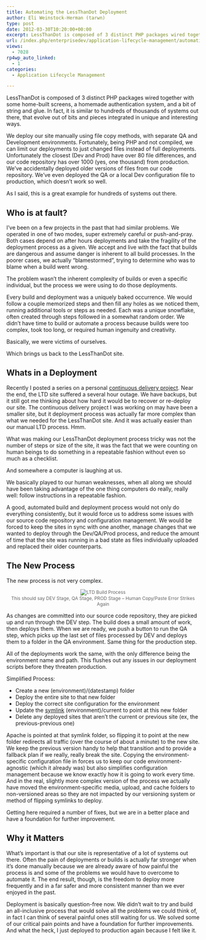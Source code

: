 ```yaml
---
title: Automating the LessThanDot Deployment
author: Eli Weinstock-Herman (tarwn)
type: post
date: 2012-03-30T10:20:00+00:00
excerpt: LessThanDot is composed of 3 distinct PHP packages wired together with some home-built screens, a homemade authentication system, and a bit of string and glue. In fact, it is similar to hundreds of thousands of systems out there, that evolve out of bits and pieces integrated in unique and interesting ways.
url: /index.php/enterprisedev/application-lifecycle-management/automating-the-lessthandot-deployment/
views:
  - 7028
rp4wp_auto_linked:
  - 1
categories:
  - Application Lifecycle Management

---
```

LessThanDot is composed of 3 distinct PHP packages wired together with some home-built screens, a homemade authentication system, and a bit of string and glue. In fact, it is similar to hundreds of thousands of systems out there, that evolve out of bits and pieces integrated in unique and interesting ways. 

We deploy our site manually using file copy methods, with separate QA and Development environments. Fortunately, being PHP and not compiled, we can limit our deployments to just changed files instead of full deployments. Unfortunately the closest (Dev and Prod) have over 80 file differences, and our code repository has over 1000 (yes, one thousand) from production. We&#8217;ve accidentally deployed older versions of files from our code repository. We&#8217;ve even deployed the QA or a local Dev configuration file to production, which doesn&#8217;t work so well. 

As I said, this is a great example for hundreds of systems out there.

## Who is at fault?

I&#8217;ve been on a few projects in the past that had similar problems. We operated in one of two modes, super extremely careful or push-and-pray. Both cases depend on after hours deployments and take the fragility of the deployment process as a given. We accept and live with the fact that builds are dangerous and assume danger is inherent to all build processes. In the poorer cases, we actually &#8220;blamestormed&#8221;, trying to determine who was to blame when a build went wrong.

The problem wasn&#8217;t the inherent complexity of builds or even a specific individual, but the process we were using to do those deployments.

Every build and deployment was a uniquely baked occurrence. We would follow a couple memorized steps and then fill any holes as we noticed them, running additional tools or steps as needed. Each was a unique snowflake, often created through steps followed in a somewhat random order. We didn&#8217;t have time to build or automate a process because builds were too complex, took too long, or required human ingenuity and creativity.

Basically, we were victims of ourselves.

Which brings us back to the LessThanDot site.

## Whats in a Deployment

Recently I posted a series on a personal [continuous delivery project][1]. Near the end, the LTD site suffered a several hour outage. We have backups, but it still got me thinking about how hard it would be to recover or re-deploy our site. The continuous delivery project I was working on may have been a smaller site, but it deployment process was actually far more complex than what we needed for the LessThanDot site. And it was actually easier than our manual LTD process. Hmm.

What was making our LessThanDot deployment process tricky was not the number of steps or size of the site, it was the fact that we were counting on human beings to do something in a repeatable fashion without even so much as a checklist.

And somewhere a computer is laughing at us.

We basically played to our human weaknesses, when all along we should have been taking advantage of the one thing computers do really, really well: follow instructions in a repeatable fashion.

A good, automated build and deployment process would not only do everything consistently, but it would force us to address some issues with our source code repository and configuration management. We would be forced to keep the sites in sync with one another, manage changes that we wanted to deploy through the Dev/QA/Prod process, and reduce the amount of time that the site was running in a bad state as files individually uploaded and replaced their older counterparts.

## The New Process

The new process is not very complex. 

<div style="text-align: center; color: #666666; font-size: .85em;">
  <img src="http://tiernok.com/LTDBlog/LTDBuild.png" alt="LTD Build Process" /><br /> This should say DEV Stage, QA Stage, PROD Stage &#8211; Human Copy/Paste Error Strikes Again
</div>

As changes are committed into our source code repository, they are picked up and run through the DEV step. The build does a small amount of work, then deploys them. When we are ready, we push a button to run the QA step, which picks up the last set of files processed by DEV and deploys them to a folder in the QA environment. Same thing for the production step.

All of the deployments work the same, with the only difference being the environment name and path. This flushes out any issues in our deployment scripts before they threaten production. 

Simplified Process:

  * Create a new (environment)/(datestamp) folder
  * Deploy the entire site to that new folder
  * Deploy the correct site configuration for the environment
  * Update the <a href="http://en.wikipedia.org/wiki/Symbolic_link" title="Symbolic Link at Wikipedia" target="_blank">symlink</a> (environment)/current to point at this new folder
  * Delete any deployed sites that aren&#8217;t the current or previous site (ex, the previous-previous one)

Apache is pointed at that symlink folder, so flipping it to point at the new folder redirects all traffic (over the course of about a minute) to the new site. We keep the previous version handy to help that transition and to provide a fallback plan if we really, really break the site. Copying the environment-specific configuration file in forces us to keep our code environment-agnostic (which it already was) but also simplifies configuration management because we know exactly how it is going to work every time. And in the real, slightly more complex version of the process we actually have moved the environment-specific media, upload, and cache folders to non-versioned areas so they are not impacted by our versioning system or method of flipping symlinks to deploy.

Getting here required a number of fixes, but we are in a better place and have a foundation for further improvement. 

## Why it Matters

What&#8217;s important is that our site is representative of a lot of systems out there. Often the pain of deployments or builds is actually far stronger when it&#8217;s done manually because we are already aware of how painful the process is and some of the problems we would have to overcome to automate it. The end result, though, is the freedom to deploy more frequently and in a far safer and more consistent manner than we ever enjoyed in the past.

Deployment is basically question-free now. We didn&#8217;t wait to try and build an all-inclusive process that would solve all the problems we could think of, in fact I can think of several painful ones still waiting for us. We solved some of our critical pain points and have a foundation for further improvements. And what the heck, I just deployed to production again because I felt like it.

 [1]: http://wiki.ltd.local/index.php/Eli%27s_Continuous_Delivery_Project "My Continuous Delivery Project posts"